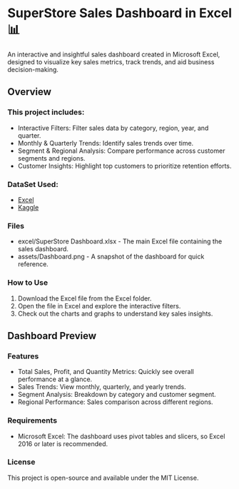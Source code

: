 # SuperStore Sales Dashboard in Excel 📊
An interactive and insightful sales dashboard created in Microsoft Excel, designed to visualize key sales metrics, track trends, and aid business decision-making.

## Overview
### This project includes:

- Interactive Filters: Filter sales data by category, region, year, and quarter.
- Monthly & Quarterly Trends: Identify sales trends over time.
- Segment & Regional Analysis: Compare performance across customer segments and regions.
- Customer Insights: Highlight top customers to prioritize retention efforts.

### DataSet Used:
- <a href="https://github.com/MohamedMarawany/Sales-Dashboard-Excel/blob/main/SuperStore%20Dashboard.xlsx">Excel</a>
- <a href="https://www.kaggle.com/datasets/vivek468/superstore-dataset-final">Kaggle</a>

### Files
- excel/SuperStore Dashboard.xlsx - The main Excel file containing the sales dashboard.
- assets/Dashboard.png - A snapshot of the dashboard for quick reference.

### How to Use
1. Download the Excel file from the Excel folder.
2. Open the file in Excel and explore the interactive filters.
3. Check out the charts and graphs to understand key sales insights.

## Dashboard Preview

### Features
- Total Sales, Profit, and Quantity Metrics: Quickly see overall performance at a glance.
- Sales Trends: View monthly, quarterly, and yearly trends.
- Segment Analysis: Breakdown by category and customer segment.
- Regional Performance: Sales comparison across different regions.

### Requirements
- Microsoft Excel: The dashboard uses pivot tables and slicers, so Excel 2016 or later is recommended.

### License
This project is open-source and available under the MIT License.







